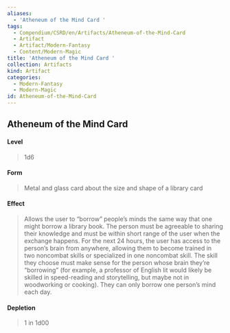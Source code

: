 ```yaml
---
aliases:
  - 'Atheneum of the Mind Card '
tags:
  - Compendium/CSRD/en/Artifacts/Atheneum-of-the-Mind-Card
  - Artifact
  - Artifact/Modern-Fantasy
  - Content/Modern-Magic
title: 'Atheneum of the Mind Card '
collection: Artifacts
kind: Artifact
categories:
  - Modern-Fantasy
  - Modern-Magic
id: Atheneum-of-the-Mind-Card
---
```

## Atheneum of the Mind Card 
  
#### Level 
  
>1d6 
  
#### Form
  
> Metal and glass card about the size and shape of a library card 
  
#### Effect
  
> Allows the user to “borrow” people’s minds the same way that one might borrow a library book. The person must be agreeable to sharing their knowledge and must be within short range of the user when the exchange happens. For the next 24 hours, the user has access to the person’s brain from anywhere, allowing them to become trained in two noncombat skills or specialized in one noncombat skill. The skill they choose must make sense for the person whose brain they’re “borrowing” (for example, a professor of English lit would likely be skilled in speed-reading and storytelling, but maybe not in woodworking or cooking). They can only borrow one person’s mind each day. 
  
#### Depletion 
  
>1 in 1d00
  

  
